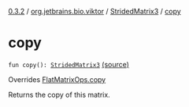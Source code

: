 [0.3.2](../../index.md) / [org.jetbrains.bio.viktor](../index.md) / [StridedMatrix3](index.md) / [copy](.)

# copy

`fun copy(): `[`StridedMatrix3`](index.md) [(source)](https://github.com/JetBrains-Research/viktor/blob/0.3.2/src/main/kotlin/org/jetbrains/bio/viktor/StridedMatrix3.kt#L64)

Overrides [FlatMatrixOps.copy](../-flat-matrix-ops/copy.md)

Returns the copy of this matrix.

